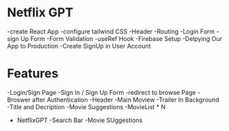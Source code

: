 
# Netflix GPT
 -create React App
 -configure tailwind CSS
 -Header
 -Routing
 -Login Form
 -sign Up Form
 -Form Validation
 -useRef Hook 
 -Firebase Setup
 -Delpying Our App to Production
 -Create SignUp in User Account
 

 
 

 # Features
  -Login/Sign Page
     -Sign In / Sign Up Form
     -redirect to browse Page
  -Broswer after Authentication 
    -Header 
    -Main Moview
       -Trailer In Background 
       -Title and Decription 
       -Movie Suggestions 
          -MovieList * N

 - NetflixGPT
   -Search Bar
   -Movie SUggestions 
           